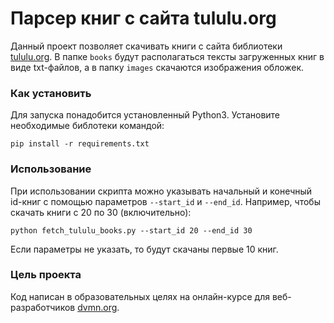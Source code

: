 # Парсер книг с сайта tululu.org

Данный проект позволяет скачивать книги с сайта библиотеки [tululu.org](https://tululu.org). В папке `books` будут располагаться тексты загруженных книг в виде txt-файлов, а в папку `images` скачаются изображения обложек.

### Как установить

Для запуска понадобится установленный Python3. Установите необходимые библотеки командой:
```
pip install -r requirements.txt
```

### Использование
При использовании скрипта можно указывать начальный и конечный id-книг с помощью параметров `--start_id` и `--end_id`. Например, чтобы скачать книги с 20 по 30 (включительно):

```
python fetch_tululu_books.py --start_id 20 --end_id 30
```
Если параметры не указать, то будут скачаны первые 10 книг.

### Цель проекта

Код написан в образовательных целях на онлайн-курсе для веб-разработчиков [dvmn.org](https://dvmn.org/).